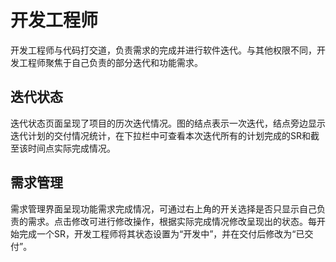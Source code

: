 # 开发工程师

开发工程师与代码打交道，负责需求的完成并进行软件迭代。与其他权限不同，开发工程师聚焦于自己负责的部分迭代和功能需求。

## 迭代状态

迭代状态页面呈现了项目的历次迭代情况。图的结点表示一次迭代，结点旁边显示迭代计划的交付情况统计，在下拉栏中可查看本次迭代所有的计划完成的SR和截至该时间点实际完成情况。

## 需求管理

需求管理界面呈现功能需求完成情况，可通过右上角的开关选择是否只显示自己负责的需求。点击修改可进行修改操作，根据实际完成情况修改呈现出的状态。每开始完成一个SR，开发工程师将其状态设置为“开发中”，并在交付后修改为“已交付”。
